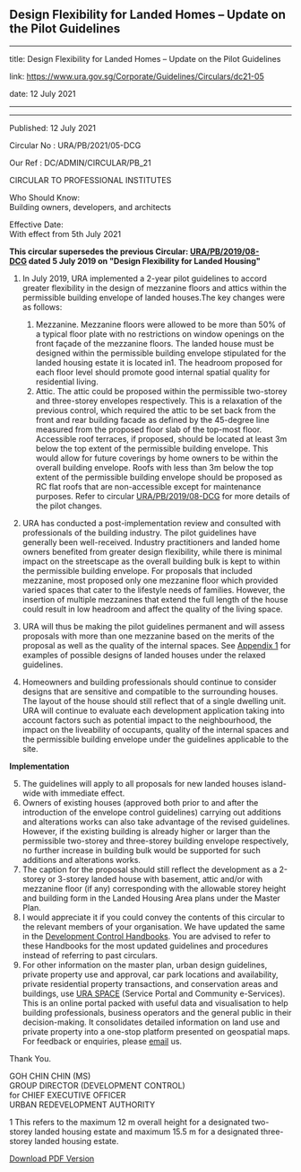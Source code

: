 ## Design Flexibility for Landed Homes – Update on the Pilot Guidelines

---

title: Design Flexibility for Landed Homes – Update on the Pilot Guidelines

link: https://www.ura.gov.sg/Corporate/Guidelines/Circulars/dc21-05

date: 12 July 2021

---

---

Published: 12 July 2021

Circular No : URA/PB/2021/05-DCG

Our Ref : DC/ADMIN/CIRCULAR/PB_21

CIRCULAR TO PROFESSIONAL INSTITUTES

Who Should Know:  
Building owners, developers, and architects

Effective Date:  
With effect from 5th July 2021

**This circular supersedes the previous Circular: [URA/PB/2019/08-DCG](https://www.ura.gov.sg/Corporate/Guidelines/Circulars/dc19-08) dated 5 July 2019 on "Design Flexibility for Landed Housing"**

1.  In July 2019, URA implemented a 2-year pilot guidelines to accord greater flexibility in the design of mezzanine floors and attics within the permissible building envelope of landed houses.The key changes were as follows:

    1.  Mezzanine. Mezzanine floors were allowed to be more than 50% of a typical floor plate with no restrictions on window openings on the front façade of the mezzanine floors. The landed house must be designed within the permissible building envelope stipulated for the landed housing estate it is located in1. The headroom proposed for each floor level should promote good internal spatial quality for residential living.
    2.  Attic. The attic could be proposed within the permissible two-storey and three-storey envelopes respectively. This is a relaxation of the previous control, which required the attic to be set back from the front and rear building facade as defined by the 45-degree line measured from the proposed floor slab of the top-most floor. Accessible roof terraces, if proposed, should be located at least 3m below the top extent of the permissible building envelope. This would allow for future coverings by home owners to be within the overall building envelope. Roofs with less than 3m below the top extent of the permissible building envelope should be proposed as RC flat roofs that are non-accessible except for maintenance purposes.
        Refer to circular [URA/PB/2019/08-DCG](https://www.ura.gov.sg/Corporate/Guidelines/Circulars/dc19-08) for more details of the pilot changes.

2.  URA has conducted a post-implementation review and consulted with professionals of the building industry. The pilot guidelines have generally been well-received. Industry practitioners and landed home owners benefited from greater design flexibility, while there is minimal impact on the streetscape as the overall building bulk is kept to within the permissible building envelope. For proposals that included mezzanine, most proposed only one mezzanine floor which provided varied spaces that cater to the lifestyle needs of families. However, the insertion of multiple mezzanines that extend the full length of the house could result in low headroom and affect the quality of the living space.
3.  URA will thus be making the pilot guidelines permanent and will assess proposals with more than one mezzanine based on the merits of the proposal as well as the quality of the internal spaces. See [Appendix 1](https://www.ura.gov.sg/-/media/Corporate/Guidelines/Development-control/Circulars/2021/Jul/dc21-05-Appendix-1.pdf) for examples of possible designs of landed houses under the relaxed guidelines.
4.  Homeowners and building professionals should continue to consider designs that are sensitive and compatible to the surrounding houses. The layout of the house should still reflect that of a single dwelling unit. URA will continue to evaluate each development application taking into account factors such as potential impact to the neighbourhood, the impact on the liveability of occupants, quality of the internal spaces and the permissible building envelope under the guidelines applicable to the site.

**Implementation**

5.  The guidelines will apply to all proposals for new landed houses island-wide with immediate effect.
6.  Owners of existing houses (approved both prior to and after the introduction of the envelope control guidelines) carrying out additions and alterations works can also take advantage of the revised guidelines. However, if the existing building is already higher or larger than the permissible two-storey and three-storey building envelope respectively, no further increase in building bulk would be supported for such additions and alterations works.
7.  The caption for the proposal should still reflect the development as a 2-storey or 3-storey landed house with basement, attic and/or with mezzanine floor (if any) corresponding with the allowable storey height and building form in the Landed Housing Area plans under the Master Plan.
8.  I would appreciate it if you could convey the contents of this circular to the relevant members of your organisation. We have updated the same in the [Development Control Handbooks](https://www.ura.gov.sg/corporate/guidelines/Development-Control). You are advised to refer to these Handbooks for the most updated guidelines and procedures instead of referring to past circulars.
9.  For other information on the master plan, urban design guidelines, private property use and approval, car park locations and availability, private residential property transactions, and conservation areas and buildings, use [URA SPACE](https://www.ura.gov.sg/maps/) (Service Portal and Community e-Services). This is an online portal packed with useful data and visualisation to help building professionals, business operators and the general public in their decision-making. It consolidates detailed information on land use and private property into a one-stop platform presented on geospatial maps. For feedback or enquiries, please [email](https://www.ura.gov.sg/feedbackWeb/contactus_feedback.jsp) us.

Thank You.

GOH CHIN CHIN (MS)  
GROUP DIRECTOR (DEVELOPMENT CONTROL)  
for CHIEF EXECUTIVE OFFICER  
URBAN REDEVELOPMENT AUTHORITY

1 This refers to the maximum 12 m overall height for a designated two-storey landed housing estate and maximum 15.5 m for a designated three-storey landed housing estate.

[Download PDF Version](https://www.ura.gov.sg/services/download_file.aspx?f={B708A570-98D8-4A21-BAEC-03BB923F9411})
